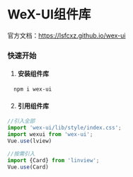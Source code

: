 # WeX-UI组件库
官方文档：https://lsfcxz.github.io/wex-ui

### 快速开始

1. #### 安装组件库

 ```shell
   npm i wex-ui
 ```

   

2. #### 引用组件库

```js
//引入全部
import 'wex-ui/lib/style/index.css';
import wexui from 'wex-ui';
Vue.use(lview)

//按需引入
import {Card} from 'linview';
Vue.use(Card)
```



